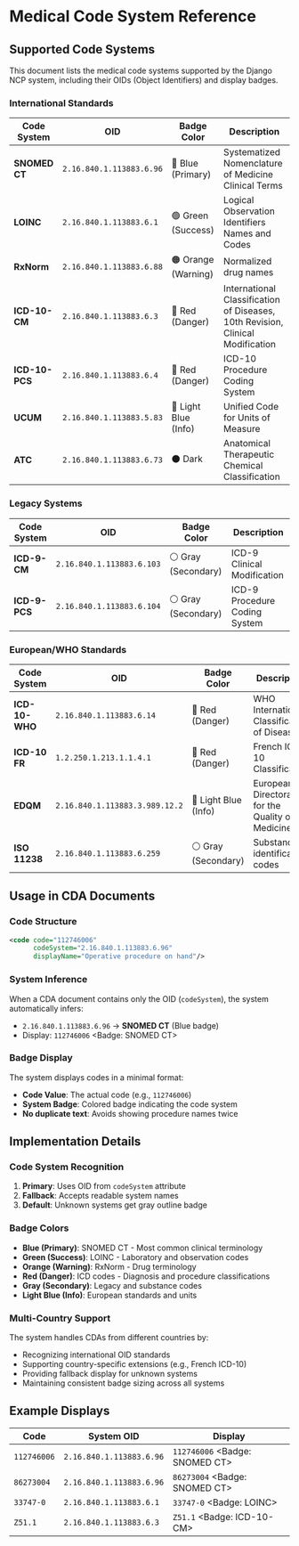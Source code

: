 # Medical Code System Reference

## Supported Code Systems

This document lists the medical code systems supported by the Django NCP system, including their OIDs (Object Identifiers) and display badges.

### International Standards

| Code System | OID | Badge Color | Description |
|-------------|-----|-------------|-------------|
| **SNOMED CT** | `2.16.840.1.113883.6.96` | 🔵 Blue (Primary) | Systematized Nomenclature of Medicine Clinical Terms |
| **LOINC** | `2.16.840.1.113883.6.1` | 🟢 Green (Success) | Logical Observation Identifiers Names and Codes |
| **RxNorm** | `2.16.840.1.113883.6.88` | 🟠 Orange (Warning) | Normalized drug names |
| **ICD-10-CM** | `2.16.840.1.113883.6.3` | 🔴 Red (Danger) | International Classification of Diseases, 10th Revision, Clinical Modification |
| **ICD-10-PCS** | `2.16.840.1.113883.6.4` | 🔴 Red (Danger) | ICD-10 Procedure Coding System |
| **UCUM** | `2.16.840.1.113883.5.83` | 🔵 Light Blue (Info) | Unified Code for Units of Measure |
| **ATC** | `2.16.840.1.113883.6.73` | ⚫ Dark | Anatomical Therapeutic Chemical Classification |

### Legacy Systems

| Code System | OID | Badge Color | Description |
|-------------|-----|-------------|-------------|
| **ICD-9-CM** | `2.16.840.1.113883.6.103` | ⚪ Gray (Secondary) | ICD-9 Clinical Modification |
| **ICD-9-PCS** | `2.16.840.1.113883.6.104` | ⚪ Gray (Secondary) | ICD-9 Procedure Coding System |

### European/WHO Standards

| Code System | OID | Badge Color | Description |
|-------------|-----|-------------|-------------|
| **ICD-10-WHO** | `2.16.840.1.113883.6.14` | 🔴 Red (Danger) | WHO International Classification of Diseases |
| **ICD-10 FR** | `1.2.250.1.213.1.1.4.1` | 🔴 Red (Danger) | French ICD-10 Classification |
| **EDQM** | `2.16.840.1.113883.3.989.12.2` | 🔵 Light Blue (Info) | European Directorate for the Quality of Medicines |
| **ISO 11238** | `2.16.840.1.113883.6.259` | ⚪ Gray (Secondary) | Substance identification codes |

## Usage in CDA Documents

### Code Structure

```xml
<code code="112746006" 
      codeSystem="2.16.840.1.113883.6.96" 
      displayName="Operative procedure on hand"/>
```

### System Inference

When a CDA document contains only the OID (`codeSystem`), the system automatically infers:

- `2.16.840.1.113883.6.96` → **SNOMED CT** (Blue badge)
- Display: `112746006` <Badge: SNOMED CT>

### Badge Display

The system displays codes in a minimal format:

- **Code Value**: The actual code (e.g., `112746006`)
- **System Badge**: Colored badge indicating the code system
- **No duplicate text**: Avoids showing procedure names twice

## Implementation Details

### Code System Recognition

1. **Primary**: Uses OID from `codeSystem` attribute
2. **Fallback**: Accepts readable system names  
3. **Default**: Unknown systems get gray outline badge

### Badge Colors

- **Blue (Primary)**: SNOMED CT - Most common clinical terminology
- **Green (Success)**: LOINC - Laboratory and observation codes
- **Orange (Warning)**: RxNorm - Drug terminology
- **Red (Danger)**: ICD codes - Diagnosis and procedure classifications
- **Gray (Secondary)**: Legacy and substance codes
- **Light Blue (Info)**: European standards and units

### Multi-Country Support

The system handles CDAs from different countries by:

- Recognizing international OID standards
- Supporting country-specific extensions (e.g., French ICD-10)
- Providing fallback display for unknown systems
- Maintaining consistent badge sizing across all systems

## Example Displays

| Code | System OID | Display |
|------|------------|---------|
| `112746006` | `2.16.840.1.113883.6.96` | `112746006` <Badge: SNOMED CT> |
| `86273004` | `2.16.840.1.113883.6.96` | `86273004` <Badge: SNOMED CT> |
| `33747-0` | `2.16.840.1.113883.6.1` | `33747-0` <Badge: LOINC> |
| `Z51.1` | `2.16.840.1.113883.6.3` | `Z51.1` <Badge: ICD-10-CM> |
